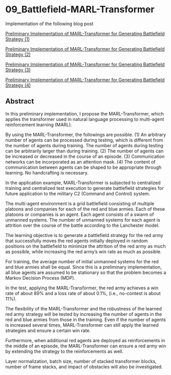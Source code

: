 # 09_Battlefield-MARL-Transformer

Implementation of the following blog post

[Preliminary Implementation of MARL-Transformer for Generating Battlefield Strategy (1)](https://medium.com/@tym406/preliminary-implementation-of-marl-transformer-for-generating-battlefield-strategy-1-b3ae18631082?source=your_stories_page-------------------------------------)

[Preliminary Implementation of MARL-Transformer for Generating Battlefield Strategy (2)](https://medium.com/@tym406/preliminary-implementation-of-marl-transformer-for-generating-battlefield-strategy-2-f32bb5187917?source=your_stories_page-------------------------------------)

[Preliminary Implementation of MARL-Transformer for Generating Battlefield Strategy (3)](https://medium.com/@tym406/preliminary-implementation-of-marl-transformer-for-generating-battlefield-strategy-3-eb449e78a89f?source=your_stories_page-------------------------------------)

[Preliminary Implementation of MARL-Transformer for Generating Battlefield Strategy (4)](https://medium.com/@tym406/preliminary-implementation-of-marl-transformers-for-generating-battlefield-strategy-4-2178772ff3ee?source=your_stories_page-------------------------------------)

## Abstract
In this preliminary implementation, I propose the MARL-Transformer, which applies the transformer used in natural language processing to multi-agent reinforcement learning (MARL).

By using the MARL-Transformer, the followings are possible.
(1) An arbitrary number of agents can be processed during testing, which is different from the number of agents during training. The number of agents during testing can be arbitrarily larger than during training.
(2) The number of agents can be increased or decreased in the course of an episode.
(3) Communication networks can be incorporated as an attention mask.
(4) The content of communication between agents can be shaped to be appropriate through learning. No handcrafting is necessary.

In the application example, MARL-Transformer is subjected to centralized training and centralized test execution to generate battlefield strategies for future application to the military C2 (Command and Control) system.

The multi-agent environment is a grid battlefield consisting of multiple platoons and companies for each of the red and blue armies. Each of these platoons or companies is an agent. Each agent consists of a swarm of unmanned systems. The number of unmanned systems for each agent is attrition over the course of the battle according to the Lanchester model.

The learning objective is to generate a battlefield strategy for the red army that successfully moves the red agents initially deployed in random positions on the battlefield to minimize the attrition of the red army as much as possible, while increasing the red army’s win rate as much as possible.

For training, the average number of initial unmanned systems for the red and blue armies shall be equal. Since this is a preliminary implementation, all blue agents are assumed to be stationary so that the problem becomes a Markov Decision Process (MDP).

In the test, applying the MARL-Transformer, the red army achieves a win rate of about 89% and a loss rate of about 0.1%, (i.e., no-contest is about 11%).

The flexibility of the MARL-Transformer and the robustness of the learned red army strategy will be tested by increasing the number of agents in the red and blue armies from those in the training. Even if the number of agents is increased several times, MARL-Transformer can still apply the learned strategies and ensure a certain win rate.

Furthermore, when additional red agents are deployed as reinforcements in the middle of an episode, the MARL-Transformer can ensure a red army win by extending the strategy to the reinforcements as well.

Layer normalization, batch size, number of stacked transformer blocks, number of frame stacks, and impact of obstacles will also be investigated.
